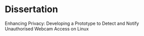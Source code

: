 # Dissertation
Enhancing Privacy: Developing a Prototype to Detect and Notify Unauthorised Webcam Access on Linux
